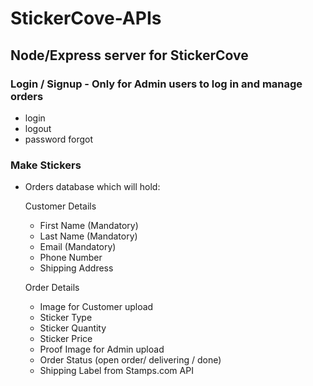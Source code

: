 # StickerCove-APIs

## Node/Express server for StickerCove

### Login / Signup - Only for Admin users to log in and manage orders

- login
- logout
- password forgot

### Make Stickers

- Orders database which will hold: <br/>

  Customer Details

  - First Name (Mandatory)
  - Last Name (Mandatory)
  - Email (Mandatory)
  - Phone Number
  - Shipping Address

  Order Details

  - Image for Customer upload
  - Sticker Type
  - Sticker Quantity
  - Sticker Price
  - Proof Image for Admin upload
  - Order Status (open order/ delivering / done)
  - Shipping Label from Stamps.com API
